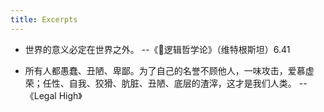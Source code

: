 ```yaml
---
title: Excerpts
---
```


- 世界的意义必定在世界之外。 --《逻辑哲学论》（维特根斯坦）6.41

- 所有人都愚蠢、丑陋、卑鄙。为了自己的名誉不顾他人，一味攻击，爱慕虚荣；任性、自我、狡猾、肮脏、丑陋、底层的渣滓，这才是我们人类。 -- 《Legal High》
